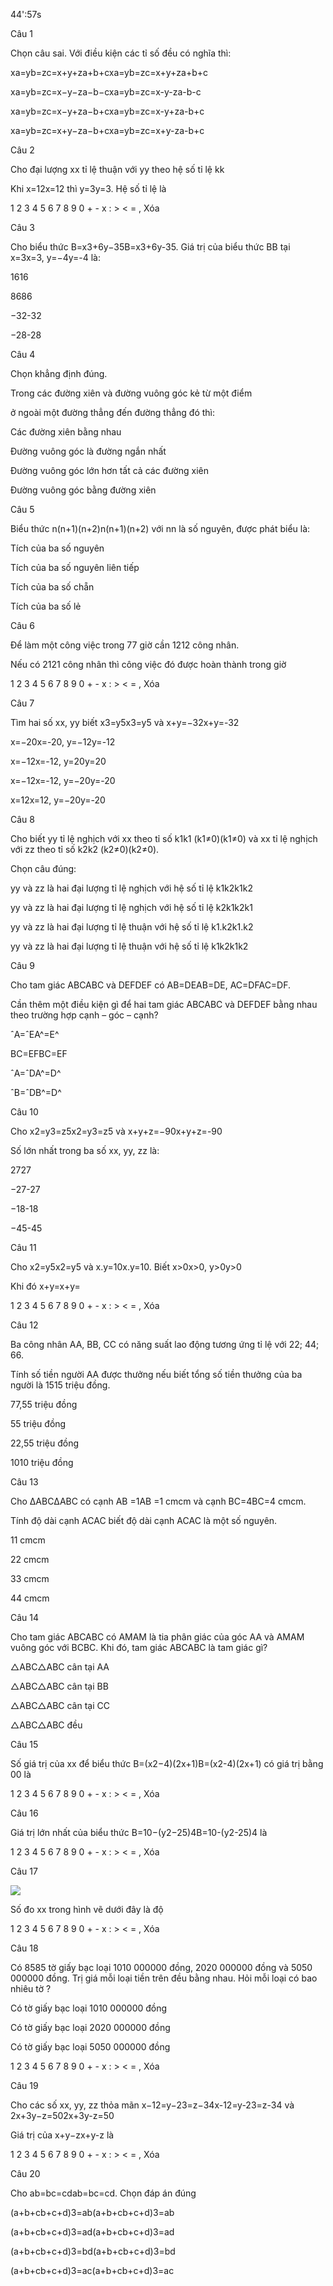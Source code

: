 44':57s

Câu 1

Chọn câu sai. Với điều kiện các tỉ số đều có nghĩa thì:

xa=yb=zc=x+y+za+b+cxa=yb=zc=x+y+za+b+c

xa=yb=zc=x−y−za−b−cxa=yb=zc=x-y-za-b-c

xa=yb=zc=x−y+za−b+cxa=yb=zc=x-y+za-b+c

xa=yb=zc=x+y−za−b+cxa=yb=zc=x+y-za-b+c

Câu 2

Cho đại lượng xx tỉ lệ thuận với yy theo hệ số tỉ lệ kk

Khi x=12x=12 thì y=3y=3. Hệ số tỉ lệ là  

1 2 3 4 5 6 7 8 9 0 + - x : > < = , Xóa

Câu 3

Cho biểu thức B=x3+6y−35B=x3+6y-35. Giá trị của biểu thức BB tại x=3x=3, y=−4y=-4 là:

1616

8686

−32-32

−28-28

Câu 4

Chọn khẳng định đúng.

Trong các đường xiên và đường vuông góc kẻ từ một điểm 

ở ngoài một đường thẳng đến đường thẳng đó thì:

Các đường xiên bằng nhau

Đường vuông góc là đường ngắn nhất

Đường vuông góc lớn hơn tất cả các đường xiên

Đường vuông góc bằng đường xiên

Câu 5

Biểu thức n(n+1)(n+2)n(n+1)(n+2) với nn là số nguyên, được phát biểu là:

Tích của ba số nguyên

Tích của ba số nguyên liên tiếp

Tích của ba số chẵn

Tích của ba số lẻ

Câu 6

Để làm một công việc trong 77 giờ cần 1212 công nhân.

Nếu có 2121 công nhân thì công việc đó được hoàn thành trong  giờ

1 2 3 4 5 6 7 8 9 0 + - x : > < = , Xóa

Câu 7

Tìm hai số xx, yy biết x3=y5x3=y5 và x+y=−32x+y=-32

x=−20x=-20, y=−12y=-12

x=−12x=-12, y=20y=20

x=−12x=-12, y=−20y=-20

x=12x=12, y=−20y=-20

Câu 8

Cho biết yy tỉ lệ nghịch với xx theo tỉ số k1k1 (k1≠0)(k1≠0) và xx tỉ lệ nghịch với zz theo tỉ số k2k2 (k2≠0)(k2≠0).

Chọn câu đúng:

yy và zz là hai đại lượng tỉ lệ nghịch với hệ số tỉ lệ k1k2k1k2

yy và zz là hai đại lượng tỉ lệ nghịch với hệ số tỉ lệ k2k1k2k1

yy và zz là hai đại lượng tỉ lệ thuận với hệ số tỉ lệ k1.k2k1.k2

yy và zz là hai đại lượng tỉ lệ thuận với hệ số tỉ lệ k1k2k1k2

Câu 9

Cho tam giác ABCABC và DEFDEF có AB=DEAB=DE, AC=DFAC=DF.

Cần thêm một điều kiện gì để hai tam giác ABCABC và DEFDEF bằng nhau theo trường hợp cạnh – góc – cạnh?

ˆA=ˆEA^=E^

BC=EFBC=EF

ˆA=ˆDA^=D^

ˆB=ˆDB^=D^

Câu 10

Cho x2=y3=z5x2=y3=z5 và x+y+z=−90x+y+z=-90

Số lớn nhất trong ba số xx, yy, zz là:

2727

−27-27

−18-18

−45-45

Câu 11

Cho x2=y5x2=y5 và x.y=10x.y=10. Biết x>0x>0, y>0y>0

Khi đó x+y=x+y=  

1 2 3 4 5 6 7 8 9 0 + - x : > < = , Xóa

Câu 12

Ba công nhân AA, BB, CC có năng suất lao động tương ứng tỉ lệ với 22; 44; 66.

Tính số tiền người AA được thưởng nếu biết tổng số tiền thưởng của ba người là 1515 triệu đồng.

77,55 triệu đồng

55 triệu đồng

22,55 triệu đồng

1010 triệu đồng

Câu 13

Cho ΔABC∆ABC có cạnh AB =1AB =1 cmcm và cạnh BC=4BC=4 cmcm.

Tính độ dài cạnh ACAC biết độ dài cạnh ACAC là một số nguyên.

11 cmcm

22 cmcm

33 cmcm

44 cmcm

Câu 14

Cho tam giác ABCABC có AMAM là tia phân giác của góc AA và AMAM vuông góc với BCBC. Khi đó, tam giác ABCABC là tam giác gì?

△ABC△ABC cân tại AA

△ABC△ABC cân tại BB

△ABC△ABC cân tại CC

△ABC△ABC đều

Câu 15

Số giá trị của xx để biểu thức B=(x2−4)(2x+1)B=(x2-4)(2x+1) có giá trị bằng 00 là   

1 2 3 4 5 6 7 8 9 0 + - x : > < = , Xóa

Câu 16

Giá trị lớn nhất của biểu thức B=10−(y2−25)4B=10-(y2-25)4 là  

1 2 3 4 5 6 7 8 9 0 + - x : > < = , Xóa

Câu 17

![](https://onthi123.vn/public/uploads/mai-anh/untitled_253.png)

Số đo xx trong hình vẽ dưới đây là  độ

1 2 3 4 5 6 7 8 9 0 + - x : > < = , Xóa

Câu 18

Có 8585 tờ giấy bạc loại 1010 000000 đồng, 2020 000000 đồng và 5050 000000 đồng. Trị giá mỗi loại tiền trên đều bằng nhau. Hỏi mỗi loại có bao nhiêu tờ ?

Có  tờ giấy bạc loại 1010 000000 đồng

Có  tờ giấy bạc loại 2020 000000 đồng

Có  tờ giấy bạc loại 5050 000000 đồng

1 2 3 4 5 6 7 8 9 0 + - x : > < = , Xóa

Câu 19

Cho các số xx, yy, zz thỏa mãn x−12=y−23=z−34x-12=y-23=z-34 và 2x+3y−z=502x+3y-z=50

Giá trị của x+y−zx+y-z là  

1 2 3 4 5 6 7 8 9 0 + - x : > < = , Xóa

Câu 20

Cho ab=bc=cdab=bc=cd. Chọn đáp án đúng

(a+b+cb+c+d)3=ab(a+b+cb+c+d)3=ab

(a+b+cb+c+d)3=ad(a+b+cb+c+d)3=ad

(a+b+cb+c+d)3=bd(a+b+cb+c+d)3=bd

(a+b+cb+c+d)3=ac(a+b+cb+c+d)3=ac
